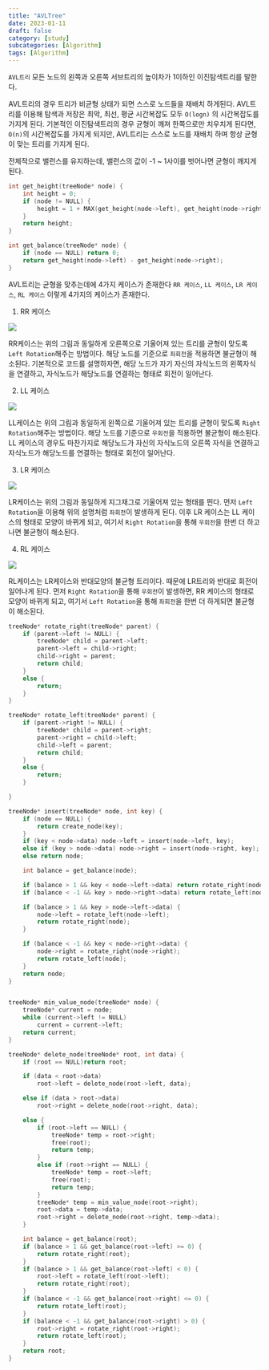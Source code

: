 ```yaml
---
title: "AVLTree"
date: 2023-01-11
draft: false
category: [study]
subcategories: [Algorithm]
tags: [Algorithm]
---
```


`AVL트리` 모든 노드의 왼쪽과 오른쪽 서브트리의 높이차가 1이하인 이진탐색트리를 말한다.

<!--more-->

AVL트리의 경우 트리가 비균형 상태가 되면 스스로 노드들을 재배치 하게된다. AVL트리를 이용해 탐색과 저장은 최악, 최선, 평균 시간복잡도 모두 `O(logn)` 의 시간복잡도를 가지게 된다. 기본적인 이진탐색트리의 경우 균형이 깨져 한쪽으로만 치우치게 된다면, `O(n)`의 시간복잡도를 가지게 되지만, AVL트리는 스스로 노드를 재배치 하며 항상 균형이 맞는 트리를 가지게 된다.

전체적으로 밸런스를 유지하는데, 밸런스의 값이 -1 ~ 1사이를 벗어나면 균형이 깨지게 된다. 

```c
int get_height(treeNode* node) {
    int height = 0;
    if (node != NULL) {
        height = 1 + MAX(get_height(node->left), get_height(node->right));
    }
    return height;
}

int get_balance(treeNode* node) {
    if (node == NULL) return 0;
    return get_height(node->left) - get_height(node->right);
}
```

AVL트리는 균형을 맞추는데에 4가지 케이스가 존재한다 `RR 케이스`, `LL 케이스`, `LR 케이스`, `RL 케이스` 이렇게 4가지의 케이스가 존재한다.

1. RR 케이스

![](/images/study/Algorithms/AVLTree/1.JPG)

RR케이스는 위의 그림과 동일하게 오른쪽으로 기울어져 있는 트리를 균형이 맞도록 `Left Rotation`해주는 방법이다. 해당 노드를 기준으로 `좌회전`을 적용하면 불균형이 해소된다. 기본적으로 코드를 설명하자면, 해당 노드가 자기 자신의 자식노드의 왼쪽자식을 연결하고, 자식노드가 해당노드를 연결하는 형태로 회전이 일어난다.

2. LL 케이스

![](/images/study/Algorithms/AVLTree/2.JPG)

LL케이스는 위의 그림과 동일하게 왼쪽으로 기울어져 있는 트리를 균형이 맞도록 `Right Rotation`해주는 방법이다. 해당 노드를 기준으로 `우회전`을 적용하면 불균형이 해소된다. LL 케이스의 경우도 마찬가지로 해당노드가 자신의 자식노드의 오른쪽 자식을 연결하고 자식노드가 해당노드를 연결하는 형태로 회전이 일어난다.

3. LR 케이스

![](/images/study/Algorithms/AVLTree/3.JPG)

LR케이스는 위의 그림과 동일하게 지그재그로 기울어져 있는 형태를 띈다. 먼저 `Left Rotation`을 이용해 위의 설명처럼 `좌회전`이 발생하게 된다. 이후 LR 케이스는 LL 케이스의 형태로 모양이 바뀌게 되고, 여기서 `Right Rotation`을 통해 `우회전`을 한번 더 하고나면 불균형이 해소된다.

4. RL 케이스

![](/images/study/Algorithms/AVLTree/4.JPG)

RL케이스는 LR케이스와 반대모양의 불균형 트리이다. 때문에 LR트리와 반대로 회전이 일어나게 된다. 먼저 `Right Rotation`을 통해 `우회전`이 발생하면, RR 케이스의 형태로 모양이 바뀌게 되고, 여기서 `Left Rotation`을 통해 `좌회전`을 한번 더 하게되면 불균형이 해소된다.

```c
treeNode* rotate_right(treeNode* parent) {
    if (parent->left != NULL) {
        treeNode* child = parent->left;
        parent->left = child->right;
        child->right = parent;
        return child;
    }
    else {
        return;
    }
}

treeNode* rotate_left(treeNode* parent) {
    if (parent->right != NULL) {
        treeNode* child = parent->right;
        parent->right = child->left;
        child->left = parent;
        return child;
    }
    else {
        return;
    }

}

treeNode* insert(treeNode* node, int key) {
    if (node == NULL) {
        return create_node(key);
    }
    if (key < node->data) node->left = insert(node->left, key);
    else if (key > node->data) node->right = insert(node->right, key);
    else return node;

    int balance = get_balance(node);

    if (balance > 1 && key < node->left->data) return rotate_right(node);
    if (balance < -1 && key > node->right->data) return rotate_left(node)

    if (balance > 1 && key > node->left->data) {
        node->left = rotate_left(node->left); 
        return rotate_right(node);
    }

    if (balance < -1 && key < node->right->data) { 
        node->right = rotate_right(node->right);
        return rotate_left(node);
    }
    return node;
}


treeNode* min_value_node(treeNode* node) {
    treeNode* current = node;
    while (current->left != NULL)
        current = current->left;
    return current;
}

treeNode* delete_node(treeNode* root, int data) {
    if (root == NULL)return root;

    if (data < root->data)
        root->left = delete_node(root->left, data);

    else if (data > root->data)
        root->right = delete_node(root->right, data);

    else {
        if (root->left == NULL) {
            treeNode* temp = root->right;
            free(root);
            return temp;
        }
        else if (root->right == NULL) {
            treeNode* temp = root->left;
            free(root);
            return temp;
        }
        treeNode* temp = min_value_node(root->right);
        root->data = temp->data;
        root->right = delete_node(root->right, temp->data);
    }

    int balance = get_balance(root);
    if (balance > 1 && get_balance(root->left) >= 0) {
        return rotate_right(root);
    }
    if (balance > 1 && get_balance(root->left) < 0) {
        root->left = rotate_left(root->left);
        return rotate_right(root);
    }
    if (balance < -1 && get_balance(root->right) <= 0) {
        return rotate_left(root);
    }
    if (balance < -1 && get_balance(root->right) > 0) {
        root->right = rotate_right(root->right);
        return rotate_left(root);
    }
    return root;
}
```